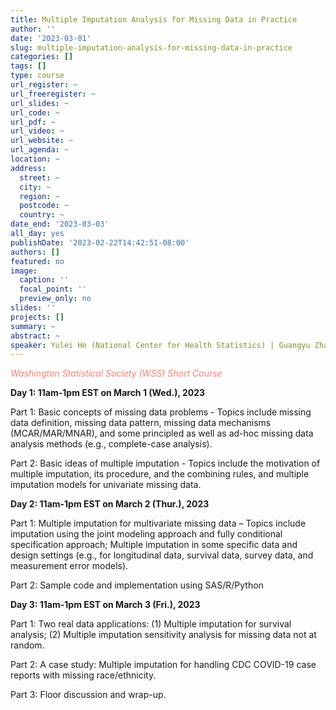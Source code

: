 ```yaml
---
title: Multiple Imputation Analysis for Missing Data in Practice
author: ''
date: '2023-03-01'
slug: multiple-imputation-analysis-for-missing-data-in-practice
categories: []
tags: []
type: course
url_register: ~
url_freeregister: ~
url_slides: ~
url_code: ~
url_pdf: ~
url_video: ~
url_website: ~
url_agenda: ~
location: ~
address:
  street: ~
  city: ~
  region: ~
  postcode: ~
  country: ~
date_end: '2023-03-03'
all_day: yes
publishDate: '2023-02-22T14:42:51-08:00'
authors: []
featured: no
image:
  caption: ''
  focal_point: ''
  preview_only: no
slides: ''
projects: []
summary: ~
abstract: ~
speaker: Yulei He (National Center for Health Statistics) | Guangyu Zhang (U.S. Centers for Disease Control and Prevention)
---
```

<span style="color: salmon;">*Washington Statistical Society (WSS) Short Course*</span>

<!--more-->
**Day 1: 11am-1pm EST on March 1 (Wed.), 2023**  

Part 1: Basic concepts of missing data problems - Topics include missing data definition, missing data pattern, missing data mechanisms (MCAR/MAR/MNAR), and some principled as well as ad-hoc missing data analysis methods (e.g., complete-case analysis).  

Part 2: Basic ideas of multiple imputation - Topics include the motivation of multiple imputation, its procedure, and the combining rules, and multiple imputation models for univariate missing data.  

**Day 2: 11am-1pm EST on March 2 (Thur.), 2023**  

Part 1: Multiple imputation for multivariate missing data – Topics include imputation using the joint modeling approach and fully conditional specification approach; Multiple imputation in some specific data and design settings (e.g., for longitudinal data, survival data, survey data, and measurement error models).  

Part 2: Sample code and implementation using SAS/R/Python  

**Day 3: 11am-1pm EST on March 3 (Fri.), 2023**  

Part 1: Two real data applications: (1) Multiple imputation for survival analysis; (2) Multiple imputation sensitivity analysis for missing data not at random.  

Part 2: A case study: Multiple imputation for handling CDC COVID-19 case reports with missing race/ethnicity.  

Part 3: Floor discussion and wrap-up.